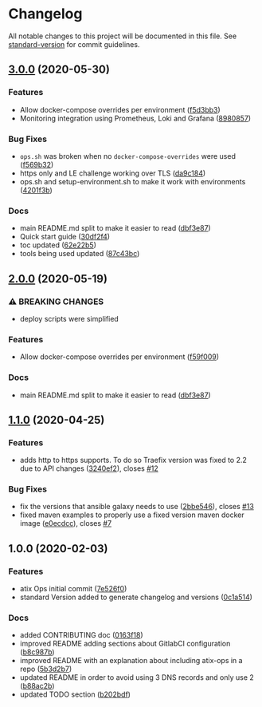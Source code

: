 # Changelog

All notable changes to this project will be documented in this file. See [standard-version](https://github.com/conventional-changelog/standard-version) for commit guidelines.

## [3.0.0](https://gitlab.com/atixlabs/atix-ops/compare/v1.1.0...v3.0.0) (2020-05-30)


### Features

* Allow docker-compose overrides per environment ([f5d3bb3](https://gitlab.com/atixlabs/atix-ops/commit/f5d3bb3f542540473c704cfb171b3e4cf6e3710c))
* Monitoring integration using Prometheus, Loki and Grafana ([8980857](https://gitlab.com/atixlabs/atix-ops/commit/8980857bc2372f8bdaa6b3bbfee0c04fb7001e95))


### Bug Fixes

* `ops.sh` was broken when no `docker-compose-overrides` were used ([f569b32](https://gitlab.com/atixlabs/atix-ops/commit/f569b32e3646d882b83418859fa26486c16aaed9))
* https only and LE challenge working over TLS ([da9c184](https://gitlab.com/atixlabs/atix-ops/commit/da9c1848bce43f1c84f3cfb78aa7e0eaf03ee367))
* ops.sh and setup-environment.sh to make it work with environments ([4201f3b](https://gitlab.com/atixlabs/atix-ops/commit/4201f3b9eb4c41a9def91250bcf1c959d6f5ef9e))


### Docs

* main README.md split to make it easier to read ([dbf3e87](https://gitlab.com/atixlabs/atix-ops/commit/dbf3e87d00ec190059b0332352852992d4805cfa))
* Quick start guide ([30df2f4](https://gitlab.com/atixlabs/atix-ops/commit/30df2f40e3dd7cf6ddee5d3520f4ba1ead0fd660))
* toc updated ([62e22b5](https://gitlab.com/atixlabs/atix-ops/commit/62e22b5b58e842fd006783c33a52e32ff5f619cc))
* tools being used updated ([87c43bc](https://gitlab.com/atixlabs/atix-ops/commit/87c43bcdcea28e12192d2f9dfbfcd19606d9d58e))

## [2.0.0](https://gitlab.com/atixlabs/atix-ops/compare/v1.1.0...v2.0.0) (2020-05-19)


### ⚠ BREAKING CHANGES

* deploy scripts were simplified

### Features

* Allow docker-compose overrides per environment ([f59f009](https://gitlab.com/atixlabs/atix-ops/commit/f59f009780ab13167b741e30f0d05e9d545a0a77))


### Docs

* main README.md split to make it easier to read ([dbf3e87](https://gitlab.com/atixlabs/atix-ops/commit/dbf3e87d00ec190059b0332352852992d4805cfa))

## [1.1.0](https://gitlab.com/atixlabs/atix-ops/compare/v1.0.0...v1.1.0) (2020-04-25)


### Features

* adds http to https supports. To do so Traefix version was fixed to 2.2 due to API changes ([3240ef2](https://gitlab.com/atixlabs/atix-ops/commit/3240ef24c29392f6dc5a3e55911625afc7326c1e)), closes [#12](https://gitlab.com/atixlabs/atix-ops/issues/12)


### Bug Fixes

* fix the versions that ansible galaxy needs to use ([2bbe546](https://gitlab.com/atixlabs/atix-ops/commit/2bbe546d74571c0ecf5ce3937f74243e41b1efa7)), closes [#13](https://gitlab.com/atixlabs/atix-ops/issues/13)
* fixed maven examples to properly use a fixed version maven docker image ([e0ecdcc](https://gitlab.com/atixlabs/atix-ops/commit/e0ecdcc65cde3526c215eb5f4c6b1f61ec0b2e76)), closes [#7](https://gitlab.com/atixlabs/atix-ops/issues/7)

## 1.0.0 (2020-02-03)


### Features

* atix Ops initial commit ([7e526f0](https://gitlab.com/atixlabs/atix-ops/commit/7e526f0d2bd7642d68d913e6419158b3eb9c398a))
* standard Version added to generate changelog and versions ([0c1a514](https://gitlab.com/atixlabs/atix-ops/commit/0c1a514ec5183825917bbbb876d0b2579c6133ca))


### Docs

* added CONTRIBUTING doc ([0163f18](https://gitlab.com/atixlabs/atix-ops/commit/0163f1838153ca8f1c8f8c28951e8c2da436da17))
* improved README adding sections about GitlabCI configuration ([b8c987b](https://gitlab.com/atixlabs/atix-ops/commit/b8c987bae3825e0ee7c50492e4e451696b2ab47e))
* improved README with an explanation about including atix-ops in a repo ([5b3d2b7](https://gitlab.com/atixlabs/atix-ops/commit/5b3d2b70962e163e20a41a5acf72afa93ce70a5e))
* updated README in order to avoid using 3 DNS records and only use 2 ([b88ac2b](https://gitlab.com/atixlabs/atix-ops/commit/b88ac2b69d4e06aab6690a9b3b5e69b19fe58902))
* updated TODO section ([b202bdf](https://gitlab.com/atixlabs/atix-ops/commit/b202bdf5d701458b548504589b62fb7abf64f910))
